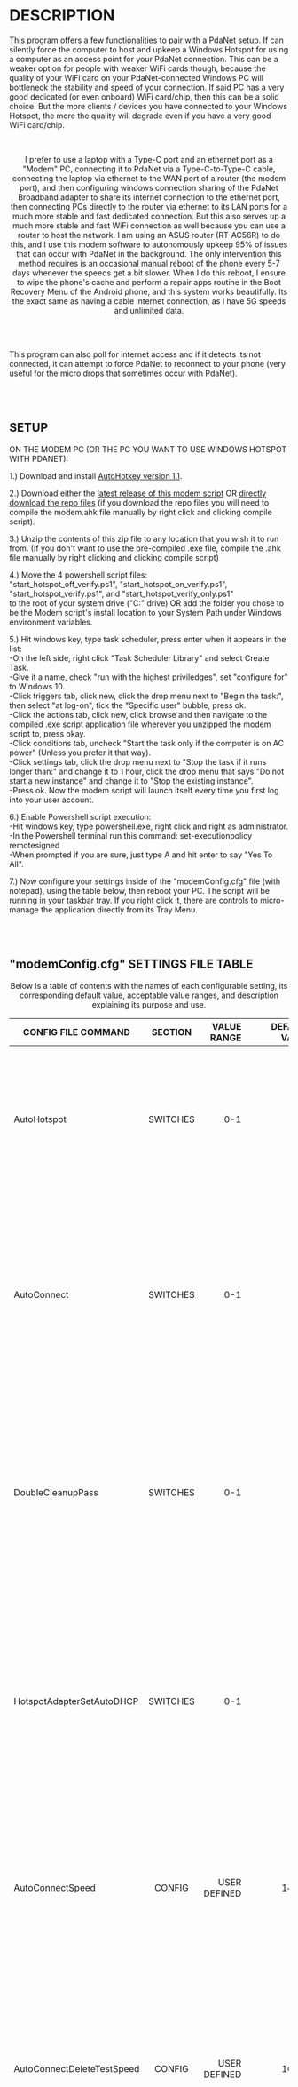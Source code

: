 # DESCRIPTION

<p align="left">
This program offers a few functionalities to pair with a PdaNet setup.
If can silently force the computer to host and upkeep a Windows Hotspot for using a computer as an access point for your PdaNet connection. This can be a weaker option for people with weaker WiFi cards though, because the quality of your WiFi card on your PdaNet-connected Windows PC will bottleneck the stability and speed of your connection. If said PC has a very good dedicated (or even onboard) WiFi card/chip, then this can be a solid choice. But the more clients / devices you have connected to your Windows Hotspot, the more the quality will degrade even if you have a very good WiFi card/chip.
</p>
<br>
  
<p align="center">
I prefer to use a laptop with a Type-C port and an ethernet port as a "Modem" PC, connecting it to PdaNet via a Type-C-to-Type-C cable, connecting the laptop via ethernet to the WAN port of a router (the modem port), and then configuring windows connection sharing of the PdaNet Broadband adapter to share its internet connection to the ethernet port, then connecting PCs directly to the router via ethernet to its LAN ports for a much more stable and fast dedicated connection. But this also serves up a much more stable and fast WiFi connection as well because you can use a router to host the network. I am using an ASUS router (RT-AC56R) to do this, and I use this modem software to autonomously upkeep 95% of issues that can occur with PdaNet in the background. The only intervention this method requires is an occasional manual reboot of the phone every 5-7 days whenever the speeds get a bit slower. When I do this reboot, I ensure to wipe the phone's cache and perform a repair apps routine in the Boot Recovery Menu of the Android phone, and this system works beautifully. Its the exact same as having a cable internet connection, as I have 5G speeds and unlimited data.
</p>
<br>
<br>

This program can also poll for internet access and if it detects its not connected, it can attempt to force PdaNet to reconnect to your phone (very useful for the micro drops that sometimes occur with PdaNet).

<br>
<br>

## SETUP

<p align="left">

ON THE MODEM PC (OR THE PC YOU WANT TO USE WINDOWS HOTSPOT WITH PDANET):<br>

1.) Download and install [AutoHotkey version 1.1](https://autohotkey.com/download/ahk-install.exe).

2.) Download either the [latest release of this modem script](https://github.com/A-gent/PDAnet-Modem-PC-Handler/releases/download/v1.0.097/ModemHandler_v1.0.097.zip) OR [directly download the repo files](https://github.com/A-gent/PDAnet-Modem-PC-Handler/archive/refs/heads/main.zip) (if you download the repo files you will need to compile the modem.ahk file manually by right click and clicking compile script).

3.) Unzip the contents of this zip file to any location that you wish it to run from. (If you don't want to use the pre-compiled .exe file, compile the .ahk file manually by right clicking and clicking compile script)
  
4.) Move the 4 powershell script files:<br>"start_hotspot_off_verify.ps1", "start_hotspot_on_verify.ps1", "start_hotspot_verify.ps1", and "start_hotspot_verify_only.ps1"<br> to the root of your system drive ("C:" drive) OR add the folder you chose to be the Modem script's install location to your System Path under Windows environment variables.

5.) Hit windows key, type task scheduler, press enter when it appears in the list: <br> -On the left side, right click "Task Scheduler Library" and select Create Task. <br> -Give it a name, check "run with the highest priviledges", set "configure for" to Windows 10. <br> -Click triggers tab, click new, click the drop menu next to "Begin the task:", then select "at log-on", tick the "Specific user" bubble, press ok. <br> -Click the actions tab, click new, click browse and then navigate to the compiled .exe script application file wherever you unzipped the modem script to, press okay. <br> -Click conditions tab, uncheck "Start the task only if the computer is on AC power" (Unless you prefer it that way). <br> -Click settings tab, click the drop menu next to "Stop the task if it runs longer than:" and change it to 1 hour, click the drop menu that says "Do not start a new instance" and change it to "Stop the existing instance". <br> -Press ok. Now the modem script will launch itself every time you first log into your user account.

6.) Enable Powershell script execution: <br> -Hit windows key, type powershell.exe, right click and right as administrator. <br> -In the Powershell terminal run this command:  set-executionpolicy remotesigned <br> -When prompted if you are sure, just type A and hit enter to say "Yes To All".

7.) Now configure your settings inside of the "modemConfig.cfg" file (with notepad), using the table below, then reboot your PC. The script will be running in your taskbar tray. If you right click it, there are controls to micro-manage the application directly from its Tray Menu.
<br>

</p>
<br><br>

## "modemConfig.cfg" SETTINGS FILE TABLE
<p align="center">
Below is a table of contents with the names of each configurable setting, its corresponding default value, acceptable value ranges, and description explaining its purpose and use.
</p>

| CONFIG FILE COMMAND   |      SECTION      |  VALUE RANGE | DEFAULT VALUE | DESCRIPTION |
|-----------------------|:-----------------:|-------------:|--------------:|------------:|
| AutoHotspot |                    SWITCHES       |   0-1 |           1    |   If equals 1, runs a timer thread that executes a powershell script to force a Windows Hotspot open, and periodically re-runs that script to keep it open.<br> The time inbetween executions is configurable below.<br><br> Automatically launches a secondary timer thread that closes powershell instances left open in the background. |
| AutoConnect |                    SWITCHES       |   0-1 |           1    |   If equals 1, runs a function to check if the computer is connected to the internet currently and if it is not,<br> it will attempt to force PdaNet to reconnect to the phone.<br> (Used to ensure that when PdaNet connection disconnects randomly, it will reconnect itself.)<br> The time inbetween executions is configurable below.<br><br> *NOTE*: Will not be able to force the phone to turn PdaNet USB tethering on, though, but thankfully that is a very rare thing to turn itself off. |
| DoubleCleanupPass |              SWITCHES       |   0-1 |           1    |   If equals 1, when the AutoHotspot cleanup timer thread runs this will force the powershell process killer to do a double pass (every time it executes) to close even more instances of powershell processes running the background.<br><br> *NOTE*: This setting pertains to the secondary timer that's launched by the AutoHotspot setting that closes background powershell processes to cleanup after the AutoHotspot thread after each execution. |
| HotspotAdapterSetAutoDHCP |      SWITCHES       |   0-1                   |   1   |  This sets DHCP on the the automatic Windows Hotspot created by the AutoHotspot thread.<br><br> The target name of the Hotspot adapter can be configured under the "HotspotAdapterName" setting below. The default setting is simply the one that I use on my own PC so if you wish to use this feature you need to configure the target first.<br><br> *NOTE*: This currently is a bugged feature, though, and should not be used as of right now until I patch it or you do it yourself. |
| AutoConnectSpeed |      CONFIG                  |   USER DEFINED          | 14000 |   This is the default amount of time in miliseconds that the AutoConnect timer thread executes at.<br><br> The default time is 14000 which is 14 seconds.<br><br> *NOTE*: This time must be LESS than "AutoConnectDeleteTestSpeed" no matter what you choose to set them both to. |
| AutoConnectDeleteTestSpeed |    CONFIG          |   USER DEFINED          | 16900 |   This is the default amount of time in miliseconds that the AutoConnect test file (used to check if you are currently connected to the internet) deletion thread executes at.<br><br> This thread downloads a dummy file to test for internet connectivity.<br><br> The default time is 16900 which is 16.9 seconds.<br><br> *NOTE*: This time must be GREATER than "AutoConnectSpeed" no matter what you choose to set them both to. |
| HotspotExecSpeed |      CONFIG                  |   USER DEFINED          | 15000 |   This is the default amount of time in miliseconds that the AutoHotspot timer thread executes at.<br><br> The default time is 15000 which is 15 seconds.<br><br> *NOTE*: This time must be LESS than "HotspotCleanupSpeed" no matter what you choose to set it to.   |
| HotspotCleanupSpeed |      CONFIG               |   USER DEFINED          | 21000 |   This is the default amount of time in miliseconds that the AutoHotspot powershell process killer thread (used to close excess instances of powershell scripts left open by the AutoHotspot thread) executes at.<br><br> This thread just kills any running powershell.exe processes.<br><br> The default time is 21000 which is 21 seconds.<br><br> *NOTE*: This time must be GREATER than "HotspotExecSpeed" no matter what you choose to set them both to. |
| HotspotAdapterName |      CONFIG                |   USER DEFINED          | Local Area Connection* 14 |   This is the name of the Windows Hotspot Adapter created in your network adapters page whenever the Windows Hotspot is currently turned on.<br><br> *NOTE*: This is used by the currently bugged "HotspotAdapterSetAutoDHCP" setting. |
| HotspotAdapterDHCPbat |      CONFIG             |       N/A               |  set-DHCP.bat |   This is the name of the DHCP execution script used to automatically experimentally set DHCP on the Windows Hotspot adapter.<br><br> *NOTE*: This is tied to the "HotspotAdapterSetAutoDHCP" setting above, and is currently a bugged feature so do not use this right now. |
| Container |      PDANET                         |   USER DEFINED          | C:\Program Files (x86)\PdaNet for Android |   This is the install location of your PdaNet install folder.<br><br> If you have it installed in a non-standard location, or have a different drive letter for your system drive other than "C:\", then configure this to your current PdaNet install location.<br><br> Otherwise, you can use the default value. |
| Executable |      PDANET                        |   USER DEFINED          |   PdaNetPC.exe   |   This is the name of your PdaNet executable file. |
| DismissPdaMessages |      PDANET                |        0-1              |       1       |   If equals 1, automatically runs a timer thread to close any existing PdaNet connection error message boxes. |
| DismissMessageSpeed |      PDANET               |   USER DEFINED          |     600000    |   This is the default amount of time in miliseconds that the "DismissPdaMessages" timer thread will execute at.<br><br> The default time is 600000 which is 10 minutes. |
| AppTitleRoot |      ENGINE                      |   USER DEFINED          | Modem Handler |   This is simply the name that appears in the TrayTip message when you hover over the executable in the Windows Taskbar Tray |
| Debugger |      DEBUG                           |        0-1              |               |   This is used to debug the execution of routines within all threads and points of execution.<br> It will show messages for certain execution points / threads depending on the value of "DebuggerLevel" below.<br><br> Example: If "DebuggerLevel" = 3 then whenever the "DoubleCleanupPass" timer thread executes and clears a few If statements, then it will throw a MessageBox with information denoting that this has just occured.<br><br> If this setting equals 0, it will disable the debugger entirely and invalidate any values given under the "DebuggerLevel". |
| DebuggerLevel |      DEBUG                      |    1,<br> 2,<br> 3,<br> 4,<br> 4.1,<br> 4.2 |       1       |   If equals 1, Debugs All Main Execution Routines.<br><br> If equals 2, Debugs All Button Routines <br>(buttons found in the right click TrayMenu for the executable in the Taskbar Tray).<br><br> If equals 3, Debugs All Timer Routines.<br><br> If equals 4, Debugs The AutoConnect Timer Thread.<br><br> If equals 4.1, Debugs The AutoConnect IsInternetConnected() Function Timer Thread.<br><br> If equals 4.2, Debugs The AutoConnect DeleteDownloadTest Timer Thread.  |
